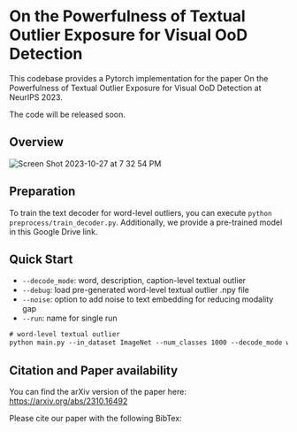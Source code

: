 # On the Powerfulness of Textual Outlier Exposure for Visual OoD Detection

This codebase provides a Pytorch implementation for the paper On the Powerfulness of Textual Outlier Exposure for Visual OoD Detection at NeurIPS 2023.

The code will be released soon.

## Overview
![Screen Shot 2023-10-27 at 7 32 54 PM](https://github.com/wiarae/TOE/assets/47803158/f718e169-e3e9-4955-bf25-d2842bb93f2e)

## Preparation 
To train the text decoder for word-level outliers, you can execute ```python preprocess/train_decoder.py```. Additionally, we provide a pre-trained model in this Google Drive link.

## Quick Start 
- ```--decode_mode```: word, description, caption-level textual outlier
- ```--debug```: load pre-generated word-level textual outlier .npy file
- ```--noise```: option to add noise to text embedding for reducing modality gap
- ```--run```: name for single run 

```diff
# word-level textual outlier
python main.py --in_dataset ImageNet --num_classes 1000 --decode_mode word --run test 
```
## Citation and Paper availability
You can find the arXiv version of the paper here: https://arxiv.org/abs/2310.16492

Please cite our paper with the following BibTex:
```

```
